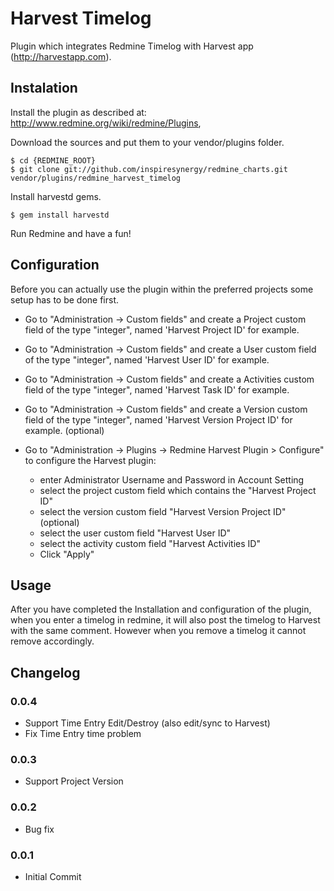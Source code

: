 Harvest Timelog
==============

Plugin which integrates Redmine Timelog with Harvest app (http://harvestapp.com).

## Instalation

Install the plugin as described at: http://www.redmine.org/wiki/redmine/Plugins,

Download the sources and put them to your vendor/plugins folder.

    $ cd {REDMINE_ROOT}
    $ git clone git://github.com/inspiresynergy/redmine_charts.git vendor/plugins/redmine_harvest_timelog

Install harvestd gems. 

    $ gem install harvestd

Run Redmine and have a fun!

## Configuration

Before you can actually use the plugin within the preferred projects some setup has to be done first.

- Go to "Administration -> Custom fields" and create a Project custom field of the type "integer", named 'Harvest Project ID' for example.
- Go to "Administration -> Custom fields" and create a User custom field of the type "integer", named 'Harvest User ID' for example.
- Go to "Administration -> Custom fields" and create a Activities custom field of the type "integer", named 'Harvest Task ID' for example.
- Go to "Administration -> Custom fields" and create a Version custom field of the type "integer", named 'Harvest Version Project ID' for example. (optional)

- Go to "Administration -> Plugins -> Redmine Harvest Plugin > Configure" to configure the Harvest plugin:
  * enter Administrator Username and Password in Account Setting
  * select the project custom field which contains the "Harvest Project ID"
  * select the version custom field "Harvest Version Project ID" (optional)
  * select the user custom field "Harvest User ID"
  * select the activity custom field "Harvest Activities ID"
  * Click "Apply"
  
## Usage

After you have completed the Installation and configuration of the plugin, when you enter a timelog in redmine, it will also post the timelog to Harvest with the same comment. However when you remove a timelog it cannot remove accordingly.

## Changelog

### 0.0.4

- Support Time Entry Edit/Destroy (also edit/sync to Harvest)
- Fix Time Entry time problem

### 0.0.3

- Support Project Version 

### 0.0.2

- Bug fix

### 0.0.1

- Initial Commit

